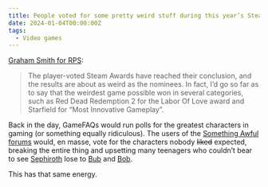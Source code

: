 ```yaml
---
title: People voted for some pretty weird stuff during this year’s Steam Awards
date: 2024-01-04T00:00:00Z
tags:
  - Video games
---
```


[Graham Smith for RPS](https://www.rockpapershotgun.com/players-voted-for-some-of-the-worst-choices-possible-in-the-steam-awards):

> The player-voted Steam Awards have reached their conclusion, and the results are about as weird as the nominees. In fact, I’d go so far as to say that the weirdest game possible won in several categories, such as Red Dead Redemption 2 for the Labor Of Love award and Starfield for “Most Innovative Gameplay”.

Back in the day, GameFAQs would run polls for the greatest characters in gaming (or something equally ridiculous). The users of the [Something Awful forums](https://forums.somethingawful.com) would, en masse, vote for the characters nobody ~~liked~~ expected, breaking the entire thing and upsetting many teenagers who couldn’t bear to see [Sephiroth](https://finalfantasy.fandom.com/wiki/Sephiroth) lose to [Bub](https://bubblebobble.fandom.com/wiki/Bub) and [Bob](https://bubblebobble.fandom.com/wiki/Bob).

This has that same energy.
